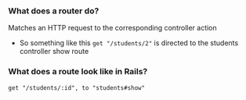 ### What does a router do?
Matches an HTTP request to the corresponding controller action
* So something like this `get "/students/2"` is directed to the students controller show route

### What does a route look like in Rails?

`get "/students/:id", to "students#show"`
